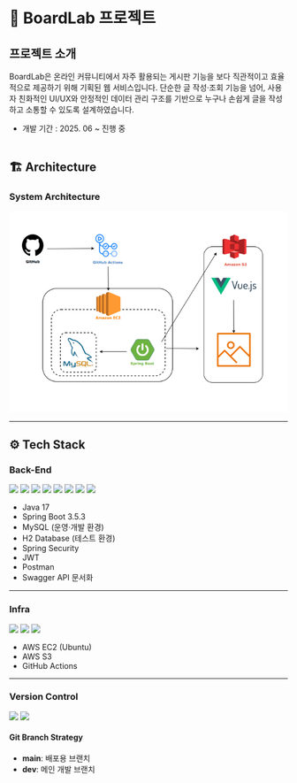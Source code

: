 # 📌 BoardLab 프로젝트

## 프로젝트 소개

BoardLab은 온라인 커뮤니티에서 자주 활용되는 게시판 기능을 보다 직관적이고 효율적으로 제공하기 위해 기획된 웹 서비스입니다.
단순한 글 작성·조회 기능을 넘어, 사용자 친화적인 UI/UX와 안정적인 데이터 관리 구조를 기반으로 누구나 손쉽게 글을 작성하고 소통할 수 있도록 설계하였습니다.

- 개발 기간 : 2025. 06 ~ 진행 중
  <br>
  <br>

## 🏗 Architecture

### System Architecture

![img.png](img.png)

---

## ⚙ Tech Stack

### **Back-End**

<p>
  <img src="https://img.shields.io/badge/Java-007396?style=for-the-badge&logo=java&logoColor=white" style="height:30px;"/>
  <img src="https://img.shields.io/badge/SpringBoot-6DB33F?style=for-the-badge&logo=springboot&logoColor=white" style="height:30px;"/>
  <img src="https://img.shields.io/badge/JPA-FF3621?style=for-the-badge&logo=Databricks&logoColor=white" style="height:30px;">
  <img src="https://img.shields.io/badge/MySQL-4479A1?style=for-the-badge&logo=mysql&logoColor=white" style="height:30px;"/>
  <img src="https://img.shields.io/badge/Hibernate-59666C?style=for-the-badge&logo=hibernate&logoColor=white" style="height:30px;"/>
  <img src="https://img.shields.io/badge/SpringSecurity-6DB33F?style=for-the-badge&logo=springsecurity&logoColor=white" style="height:30px;"/>
  <img src="https://img.shields.io/badge/Postman-FF6C37?style=for-the-badge&logo=postman&logoColor=white" style="height:30px;"/>
    <img src="https://img.shields.io/badge/swagger-85EA2D?style=for-the-badge&logo=swagger&logoColor=white">

</p>

- Java 17
- Spring Boot 3.5.3
- MySQL (운영·개발 환경)
- H2 Database (테스트 환경)
- Spring Security
- JWT
- Postman
- Swagger API 문서화

---

### **Infra**

<p>
  <img src="https://img.shields.io/badge/AWS_EC2-FF9900?style=for-the-badge&logo=amazonec2&logoColor=white" style="height:30px;"/>
  <img src="https://img.shields.io/badge/amazons3-569A31?style=for-the-badge&logo=amazons3&logoColor=white" style="height:30px">
  <img src="https://img.shields.io/badge/GitHubActions-2088FF?style=for-the-badge&logo=githubactions&logoColor=white" style="height:30px;"/>
</p>

- AWS EC2 (Ubuntu)
- AWS S3
- GitHub Actions

---

### **Version Control**

<p>
  <img src="https://img.shields.io/badge/Git-F05032?style=for-the-badge&logo=git&logoColor=white" style="height:30px;"/>
  <img src="https://img.shields.io/badge/GitHub-181717?style=for-the-badge&logo=github&logoColor=white" style="height:30px;"/>
</p>

#### **Git Branch Strategy**

- **main**: 배포용 브랜치
- **dev**: 메인 개발 브랜치  
